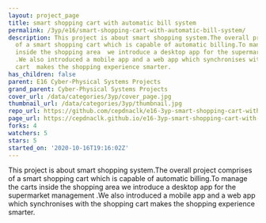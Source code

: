 ```yaml
---
layout: project_page
title: smart shopping cart with automatic bill system
permalink: /3yp/e16/smart-shopping-cart-with-automatic-bill-system/
description: This project is about smart shopping system.The overall project comprises
  of a smart shopping cart which is capable of automatic billing.To manage the carts
  inside the shopping area  we introduce a desktop app for the supermarket management
  .We also introduced a mobile app and a web app which synchronises with the shopping
  cart  makes the shopping experience smarter.
has_children: false
parent: E16 Cyber-Physical Systems Projects
grand_parent: Cyber-Physical Systems Projects
cover_url: /data/categories/3yp/cover_page.jpg
thumbnail_url: /data/categories/3yp/thumbnail.jpg
repo_url: https://github.com/cepdnaclk/e16-3yp-smart-shopping-cart-with-automatic-bill-system
page_url: https://cepdnaclk.github.io/e16-3yp-smart-shopping-cart-with-automatic-bill-system
forks: 4
watchers: 5
stars: 5
started_on: '2020-10-16T19:16:02Z'
---
```


This project is about smart shopping system.The overall project comprises of a smart shopping cart which is capable of automatic billing.To manage the carts inside the shopping area  we introduce a desktop app for the supermarket management .We also introduced a mobile app and a web app which synchronises with the shopping cart  makes the shopping experience smarter.